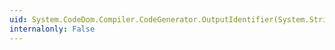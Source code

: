 ```yaml
---
uid: System.CodeDom.Compiler.CodeGenerator.OutputIdentifier(System.String)
internalonly: False
---
```

